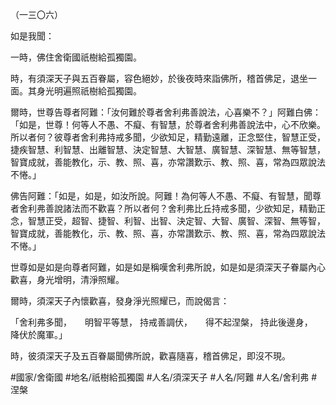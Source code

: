 （一三〇六）

如是我聞：

一時，佛住舍衛國祇樹給孤獨園。

時，有須深天子與五百眷屬，容色絕妙，於後夜時來詣佛所，稽首佛足，退坐一面。其身光明遍照祇樹給孤獨園。

爾時，世尊告尊者阿難：「汝何難於尊者舍利弗善說法，心喜樂不？」阿難白佛：「如是，世尊！何等人不愚、不癡、有智慧，於尊者舍利弗善說法中，心不欣樂。所以者何？彼尊者舍利弗持戒多聞，少欲知足，精勤遠離，正念堅住，智慧正受，捷疾智慧、利智慧、出離智慧、決定智慧、大智慧、廣智慧、深智慧、無等智慧，智寶成就，善能教化，示、教、照、喜，亦常讚歎示、教、照、喜，常為四眾說法不惓。」

佛告阿難：「如是，如是，如汝所說。阿難！為何等人不愚、不癡、有智慧，聞尊者舍利弗善說諸法而不歡喜？所以者何？舍利弗比丘持戒多聞，少欲知足，精勤正念，智慧正受，超智、捷智、利智、出智、決定智、大智、廣智、深智、無等智，智寶成就，善能教化，示、教、照、喜，亦常讚歎示、教、照、喜，常為四眾說法不惓。」

世尊如是如是向尊者阿難，如是如是稱嘆舍利弗所說，如是如是須深天子眷屬內心歡喜，身光增明，清淨照耀。

爾時，須深天子內懷歡喜，發身淨光照耀已，而說偈言：

「舍利弗多聞，　　明智平等慧，
持戒善調伏，　　得不起涅槃，
持此後邊身，　　降伏於魔軍。」

時，彼須深天子及五百眷屬聞佛所說，歡喜隨喜，稽首佛足，即沒不現。

#國家/舍衛國
#地名/祇樹給孤獨園
#人名/須深天子
#人名/阿難
#人名/舍利弗
#涅槃
